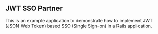 ## JWT SSO Partner

This is an example application to demonstrate how to implement JWT (JSON Web Token) based SSO (Single Sign-on) in a Rails application.
